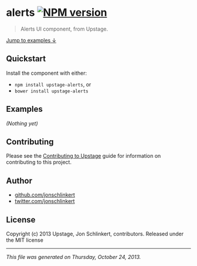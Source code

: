 # alerts [![NPM version](https://badge.fury.io/js/alerts.png)](http://badge.fury.io/js/alerts)

> Alerts UI component, from Upstage.

[Jump to examples ↓](./EXAMPLES.md)

## Quickstart
Install the component with either:

* `npm install upstage-alerts`, or
* `bower install upstage-alerts`

## Examples

_(Nothing yet)_

## Contributing
Please see the [Contributing to Upstage](https://github.com/upstage/upstage/blob/master/CONTRIBUTING.md) guide for information on contributing to this project.

## Author

+ [github.com/jonschlinkert](https://github.com/jonschlinkert)
+ [twitter.com/jonschlinkert](http://twitter.com/jonschlinkert)

## License
Copyright (c) 2013 Upstage, Jon Schlinkert, contributors.
Released under the MIT license

***

_This file was generated on Thursday, October 24, 2013._


